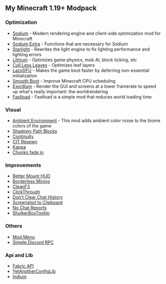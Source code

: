 ## My Minecraft 1.19+ Modpack 
### Optimization
-  	[Sodium](https://modrinth.com/mod/sodium) - Modern rendering engine and client-side optimization mod for Minecraft
-  	[Sodium Extra](https://modrinth.com/mod/sodium-extra) - Functions that are necessary for Sodium
-  	[Starlight](https://modrinth.com/mod/starlight) - Rewrites the light engine to fix lighting performance and lighting errors
-  	[Lithium](https://modrinth.com/mod/lithium) - Optimizes game physics, mob AI, block ticking, etc
-  	[Cull Less Leaves](https://modrinth.com/mod/cull-less-leaves) - Optimizes leaf layers
-  	[LazyDFU](https://modrinth.com/mod/lazydfu) - Makes the game boot faster by deferring non-essential initialization
-  	[Smooth Boot](https://modrinth.com/mod/smoothboot-fabric) - Improve Minecraft CPU scheduling
-  	[Exordium](https://modrinth.com/mod/exordium) - Render the GUI and screens at a lower framerate to speed up what's really important: the worldrendering
-  	[Fastload](https://modrinth.com/mod/fastload) - Fastload is a simple mod that reduces world loading time
### Visual
-  	[Ambient Environment](https://www.curseforge.com/minecraft/mc-mods/ambient-environment/files) - This mod adds ambient color noise to the biome colors of the game
-  	[Shadowy Path Blocks](https://modrinth.com/mod/sodium-shadowy-path-blocks)
-  	[Continuity](https://modrinth.com/mod/continuity)
-  	[CIT Resewn](https://modrinth.com/mod/cit-resewn)
-  	[Kappa](https://modrinth.com/mod/kappa)
-   [Chunks fade in](https://modrinth.com/mod/chunks-fade-in)
### Improvements
-  	[Better Mount HUD](https://modrinth.com/mod/better-mount-hud)
-  	[Borderless Mining](https://www.curseforge.com/minecraft/mc-mods/borderless-mining/files/4442859)
-  	[CleanF3](https://modrinth.com/mod/clean-f3)
-  	[ClickThrough](https://modrinth.com/mod/clickthrough)
-  	[Don't Clear Chat History](https://modrinth.com/mod/dcch)
-  	[Screenshot to Clipboard](https://modrinth.com/mod/screenshot-to-clipboard)
-  	[No Chat Reports](https://modrinth.com/mod/no-chat-reports)
-   [ShulkerBoxTooltip](https://modrinth.com/mod/shulkerboxtooltip)
### Others
-  	[Mod Menu](https://modrinth.com/mod/modmenu)
-   [Simple Discord RPC](https://www.curseforge.com/minecraft/mc-mods/simple-discord-rpc) 
### Api and Lib
-  	[Fabric API](https://modrinth.com/mod/fabric-api)
-  	[YetAnotherConfigLib](https://modrinth.com/mod/yacl)
-  	[Indium](https://modrinth.com/mod/indium)

